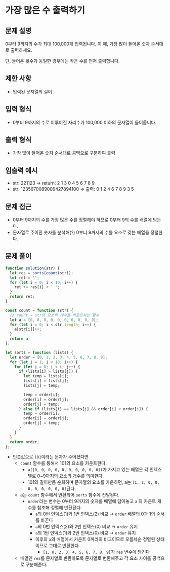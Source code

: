 # 가장 많은 수 출력하기

## 문제 설명

0부터 9까지의 수가 최대 100,000개 입력됩니다. 이 때, 가장 많이 들어온 숫자 순서대로 출력하세요.

단, 들어온 횟수가 동일한 경우에는 작은 수를 먼저 출력합니다.

## 제한 사항

- 입력된 문자열의 길이

## 입력 형식

- 0부터 9까지의 수로 이루어진 자리수가 100,000 이하의 문자열이 들어옵니다.

## 출력 형식

- 가장 많이 들어온 숫자 순서대로 공백으로 구분하여 출력

## 입출력 예시

- str: 221123 → return: 2 1 3 0 4 5 6 7 8 9
- str: 1235670089006427894100 => 출력: 0 1 2 4 6 7 8 9 3 5

## 문제 접근

- 0부터 9까지의 수를 가장 많은 수를 정렬해야 하므로 0부터 9의 수를 배열에 담는다.
- 문자열로 주어진 숫자를 분석해(?) 0부터 9까지의 수를 요소로 갖는 배열을 정렬한다.

## 문제 풀이

```js
function solution(str) {
  let res = sorts(count(str));
  let ret = '';
  for (let i = 0; i < 10; i++) {
    ret += res[i] + ' ';
  }
  return ret;
}

const count = function (str) {
  // count → str의 요소의 개수를 카운트하는 함수
  let a = [0, 0, 0, 0, 0, 0, 0, 0, 0, 0];
  for (let i = 0; i < str.length; i++) {
    a[str[i]]++;
  }
  return a;
};

let sorts = function (lists) {
  let order = [0, 1, 2, 3, 4, 5, 6, 7, 8, 9];
  for (let i = 1; i < 10; i++) {
    for (let j = 0; j < i; j++) {
      if (lists[i] > lists[j]) {
        let temp = lists[i];
        lists[i] = lists[j];
        lists[j] = temp;

        temp = order[i];
        order[i] = order[j];
        order[j] = temp;
      } else if (lists[i] == lists[j] && order[i] < order[j]) {
        temp = order[i];
        order[i] = order[j];
        order[j] = temp;
      }
    }
  }
  return order;
};
```

- 인풋값으로 `101`이라는 문자가 주어졌다면
  - `count` 함수를 통해서 101의 요소를 카운트한다.
    - `a([0, 0, 0, 0, 0, 0, 0, 0, 0, 0])`가 가지고 있는 배열은 각 인덱스 별로 0~9까지의 요소의 개수를 의미한다.
    - 101의 길이만큼 순회하며 문자열의 요소를 카운하면, a는 `[1, 2, 0, 0, 0, 0, 0, 0, 0, 0]`된다.
  - a는 `count` 함수에서 반환되어 `sorts` 함수에 전달된다.
    - `order`라는 변수는 0부터 9까지의 숫자를 배열에 담아놓고 `a` 의 카운트 개수를 참조해 정렬해 반환된다.
      - `a`의 0번 인덱스(1)와 1번 인덱스(2) 비교 → `order` 배열의 0과 1의 순서를 바꾼다
      - `a`의 0번 인덱스(2)와 2번 인덱스(0) 비교 → `order` 유지
      - `a`의 1번 인덱스(1)와 2번 인덱스(0) 비교 → `order` 유지
      - 이후의 `a`의 배열에서 카운트 0끼리의 비교이므로 오름차순 정렬된 상태이므로 그대로 반환한다.
        - `[1, 0, 2, 3, 4, 5, 6, 7, 8, 9]`가 `res` 변수에 담긴다
  - 배열인 `res`를 문자열로 반환하도록 문자열로 변환해주고 각 요소 사이를 공백으로 구분해준다.
